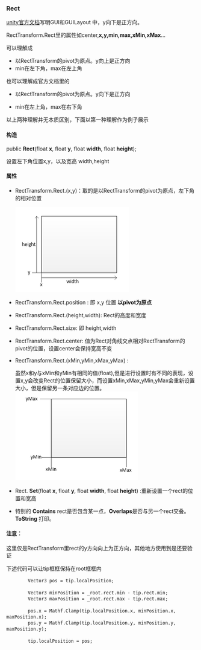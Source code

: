 ### Rect  

[unity官方文档](https://docs.unity3d.com/ScriptReference/Rect.html)写明GUI和GUILayout 中，y向下是正方向。



RectTransform.Rect里的属性如center,**x,y,min,max,xMin,xMax**...

可以理解成

* 以RectTransform的pivot为原点。y向上是正方向
* min在左下角，max在左上角

也可以理解成官方文档里的

* 以RectTransform的pivot为原点。y向下是正方向

* min在左上角，max在右下角

  

以上两种理解并无本质区别，下面以第一种理解作为例子展示

#### 构造

public **Rect**(float **x**, float **y**, float **width**, float **height**);

设置左下角位置x,y，以及宽高 width,height  

#### 属性

* RectTransform.Rect.(x,y)：取的是以RectTransform的pivot为原点，左下角的相对位置

   ![](pic/25.png)

* RectTransform.Rect.position : 即 x,y 位置 **以pivot为原点**

* RectTransform.Rect.(height,width): Rect的高度和宽度

* RectTransform.Rect.size: 即 height,width

* RectTransform.Rect.center: 值为Rect对角线交点相对RectTransform的pivot的位置，设置center会保持宽高不变

* RectTransform.Rect.(xMin,yMin,xMax,yMax) : 

   虽然x和y与xMin和yMin有相同的值(float),但是进行设置时有不同的表现，设置x,y会改变Rect的位置保留大小，而设置xMin,xMax,yMin,yMax会重新设置大小，但是保留另一条对应边的位置。![](pic/16.png)

* Rect. **Set**(float **x**, float **y**, float **width**, float **height**) :重新设置一个rect的位置和宽高

* 特别的 **Contains** rect是否包含某一点，**Overlaps**是否与另一个rect交叠。 **ToString** 打印。

#### 注意：

这里仅是RectTransform里rect的y方向向上为正方向，其他地方使用到是还要验证



下述代码可以让tip框框保持在root框框内

```
        Vector3 pos = tip.localPosition;
 
        Vector3 minPosition = _root.rect.min - tip.rect.min;
        Vector3 maxPosition = _root.rect.max - tip.rect.max;
 
        pos.x = Mathf.Clamp(tip.localPosition.x, minPosition.x, maxPosition.x);
        pos.y = Mathf.Clamp(tip.localPosition.y, minPosition.y, maxPosition.y);
 
        tip.localPosition = pos;
```

 


